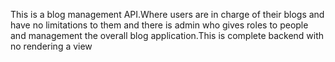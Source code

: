 This is a blog management API.Where users are in charge of their blogs and have no limitations to them and there is admin who gives roles to people and management the overall blog application.This is complete backend with no rendering a view 
